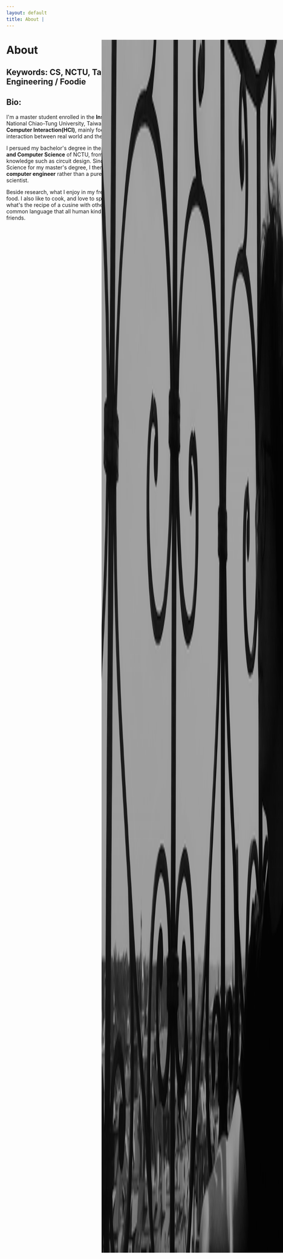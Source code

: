 ```yaml
---
layout: default
title: About | 
---
```


<img src="/images/IMG_2586_crop.jpg"
    style="width: 80%;
    position: absolute;
    height: 80%;
    left: 50%;
    padding-top: 15px">

# About

## Keywords: CS, NCTU, Taiwan / HCI / Computer Engineering / Foodie

## Bio:

I'm a master student enrolled in the **Institute of Multimedia Engineering** of National Chiao-Tung University, Taiwan. My research area is **Human-Computer Interaction(HCI)**, mainly focused on exploring possible interaction between real world and the virtual world.

I persued my bachelor's degree in the department of **Electrical Engineering and Computer Science** of NCTU, from which I gained EE-related knowledge such as circuit design. Since I switched to the area of Computer Science for my master's degree, I therefore consider myself more as a **computer engineer** rather than a pure hardware engineer or a computer scientist.

Beside research, what I enjoy in my free time are reading and all the good food. I also like to cook, and love to spend plenty of time on discussing what's the recipe of a cusine with others. In my opinion, food is the best common language that all human kind share, and the best way to make friends.
